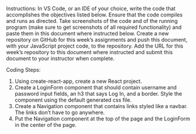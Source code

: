 Instructions: 
In VS Code, or an IDE of your choice, write the code that accomplishes the objectives listed below. 
Ensure that the code compiles and runs as directed. 
Take screenshots of the code and of the running program (make sure to get screenshots of all required functionality) and paste them in this document where instructed below. 
Create a new repository on GitHub for this week’s assignments and push this document, with your JavaScript project code, to the repository. 
Add the URL for this week’s repository to this document where instructed and submit this document to your instructor when complete.

Coding Steps:
1. Using create-react-app, create a new React project.
2. Create a LoginForm component that should contain username and password input fields, an h3 that says Log In, and a border. Style the component using the default generated css file.
3. Create a Navigation component that contains links styled like a navbar. The links don’t have to go anywhere. 
4. Put the Navigation component at the top of the page and the LoginForm in the center of the page.
